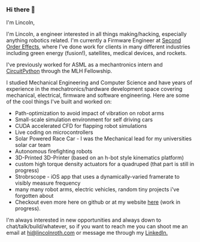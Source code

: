 ### Hi there 👋

I'm Lincoln, 

I'm Lincoln, a engineer interested in all things making/hacking, especially anything robotics related. I'm currently a Firmware Engineer at [Second Order Effects](https://soeffects.com/), where I've done work for clients in many different industries including green energy (fusion!), satellites, medical devices, and rockets.

I've previously worked for ASML as a mechantronics intern and [CircuitPython](https://github.com/adafruit/CircuitPython) through the MLH Fellowship.

I studied Mechanical Engineering and Computer Science and have years of experience in the mechatronics/hardware development space covering mechanical, electrical, firmware and software engineering.
Here are some of the cool things I've built and worked on:
- Path-optimization to avoid impact of vibration on robot arms
- Small-scale simulation environment for self driving cars
- CUDA accelerated CFD for flapping robot simulations
- Live coding on microcontrollers
- Solar Powered Race Car - I was the Mechanical lead for my universities solar car team
- Autonomous firefighting robots
- 3D-Printed 3D-Printer (based on an h-bot style kinematics platform)
- custom high torque density actuators for a quadruped (that part is still in progress)
- Strobrscope - iOS app that uses a dynamically-varied framerate to visibly measure frequency
- many many robot arms, electric vehicles, random tiny projects i've forgotten about
- Checkout even more here on github or at my website [here](https://lincolnroth.com) (work in progress). 

I'm always interested in new opportunities and always down to chat/talk/build/whatever, so if you want to reach me you can shoot me an email at [hi@lincolnroth.com](mailto:hi@lincolnroth.com) or message me through my [LinkedIn.](https://www.linkedin.com/in/lincoln-roth/)


